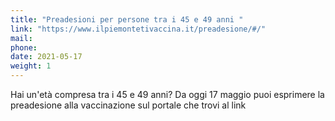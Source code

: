 ```yaml
---
title: "Preadesioni per persone tra i 45 e 49 anni "
link: "https://www.ilpiemontetivaccina.it/preadesione/#/"
mail: 
phone: 
date: 2021-05-17
weight: 1
---
```


Hai un'età compresa tra i 45 e 49 anni? Da oggi 17 maggio puoi esprimere la preadesione alla vaccinazione sul portale che trovi al link
